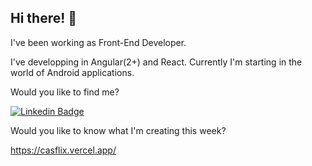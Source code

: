 ## Hi there! 👋

<!--
**carol-silva7/carol-silva7** is a ✨ _special_ ✨ repository because its `README.md` (this file) appears on your GitHub profile.
My name is Caroline Alfredo da Silva from Brazil (colocar bandeira).-->

I've been working as Front-End Developer.

I've developping in Angular(2+) and React.
Currently I'm  starting in the world of Android applications.


Would you like to find me?

[![Linkedin Badge](https://img.shields.io/badge/-LinkedIn-blue?style=flat-square&logo=Linkedin&logoColor=white&link=https:/https://www.linkedin.com/in/carolineasilva/)](https://www.linkedin.com/in/carolineasilva/)

Would you like to know what I'm creating this week?

https://casflix.vercel.app/


<!--
- 🔭 I’m currently working on ...
- 🌱 I’m currently learning ...
- 👯 I’m looking to collaborate on ...
- 🤔 I’m looking for help with ...
- 💬 Ask me about ...
- 📫 How to reach me: ...
- 😄 Pronouns: ...
- ⚡ Fun fact: ...
-->
